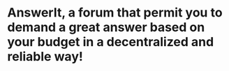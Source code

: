 # AnswerIt, a forum that permit you to demand a great answer based on your budget in a decentralized and reliable way!
